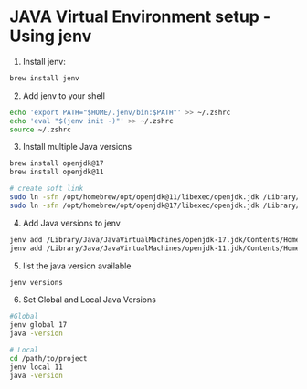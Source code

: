 # JAVA Virtual Environment setup - Using jenv

1. Install jenv:
```bash
brew install jenv
```

2. Add jenv to your shell

```bash
echo 'export PATH="$HOME/.jenv/bin:$PATH"' >> ~/.zshrc
echo 'eval "$(jenv init -)"' >> ~/.zshrc
source ~/.zshrc
```

3. Install multiple Java versions

```bash
brew install openjdk@17
brew install openjdk@11

# create soft link
sudo ln -sfn /opt/homebrew/opt/openjdk@11/libexec/openjdk.jdk /Library/Java/JavaVirtualMachines/openjdk-11.jdk
sudo ln -sfn /opt/homebrew/opt/openjdk@17/libexec/openjdk.jdk /Library/Java/JavaVirtualMachines/openjdk-17.jdk
```

4. Add Java versions to jenv

```bash
jenv add /Library/Java/JavaVirtualMachines/openjdk-17.jdk/Contents/Home
jenv add /Library/Java/JavaVirtualMachines/openjdk-11.jdk/Contents/Home
```


5. list the java version available
```bash
jenv versions
```

6. Set Global and Local Java Versions

```bash
#Global
jenv global 17
java -version

# Local
cd /path/to/project
jenv local 11
java -version
```
